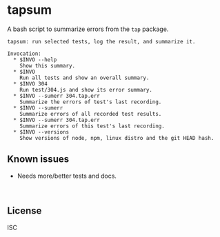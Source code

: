 ﻿
<!--#echo json="package.json" key="name" underline="=" -->
tapsum
======
<!--/#echo -->

<!--#echo json="package.json" key="description" -->
A bash script to summarize errors from the `tap` package.
<!--/#echo -->


<!--#include file="tapsum.sh" start="  local HELP=&quot;" stop="    &quot;"
  outdent="    " code="text" -->
<!--#verbatim lncnt="19" -->
```text
tapsum: run selected tests, log the result, and summarize it.

Invocation:
  * $INVO --help
    Show this summary.
  * $INVO
    Run all tests and show an overall summary.
  * $INVO 304
    Run test/304.js and show its error summary.
  * $INVO --sumerr 304.tap.err
    Summarize the errors of test's last recording.
  * $INVO --sumerr
    Summarize errors of all recorded test results.
  * $INVO --sumerr 304.tap.err
    Summarize errors of this test's last recording.
  * $INVO --versions
    Show versions of node, npm, linux distro and the git HEAD hash.
```
<!--/include-->



<!--#toc stop="scan" -->



Known issues
------------

* Needs more/better tests and docs.




&nbsp;


License
-------
<!--#echo json="package.json" key=".license" -->
ISC
<!--/#echo -->
